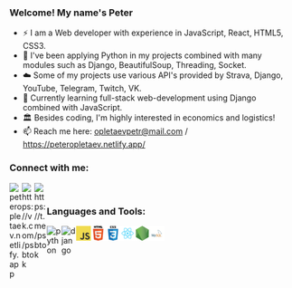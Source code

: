 ### Welcome! My name's Peter

- ⚡ I am a Web developer with experience in JavaScript, React, HTML5, CSS3.
- 🐍 I've been applying Python in my projects combined with many modules such as Django, BeautifulSoup, Threading, Socket.
- ☁️ Some of my projects use various API's provided by Strava, Django, YouTube, Telegram, Twitch, VK.
- 🎍 Currently learning full-stack web-development using Django combined with JavaScript.
- 🏛️ Besides coding, I'm highly interested in economics and logistics!
- 📫 Reach me here: opletaevpetr@mail.com / https://peteropletaev.netlify.app/

### Connect with me:

[<img align="left" alt="peteropletaev.netlify.app" width="22px" src="https://img.icons8.com/material-outlined/24/FFFFFF/geography.png" />][website]
[<img align="left" alt="https://vk.com/psbtok" width="22px" src="https://img.icons8.com/glyph-neue/64/FFFFFF/vk-circled.png" />][VK]
[<img align="left" alt="https://t.me/psbtok" width="22px" src="https://img.icons8.com/ios-glyphs/30/FFFFFF/telegram-app.png" />][telegram]

<br />

### Languages and Tools:

<img align="left" alt="python" width="26px" src="https://img.icons8.com/color/48/000000/python--v1.png" />
<img align="left" alt="django" width="26px" src="https://img.icons8.com/ios-filled/50/FFFFFF/django.png" />
<img align="left" alt="JavaScript" width="26px" src="https://raw.githubusercontent.com/github/explore/80688e429a7d4ef2fca1e82350fe8e3517d3494d/topics/javascript/javascript.png" />
<img align="left" alt="HTML5" width="26px" src="https://raw.githubusercontent.com/github/explore/80688e429a7d4ef2fca1e82350fe8e3517d3494d/topics/html/html.png" />
<img align="left" alt="CSS3" width="26px" src="https://raw.githubusercontent.com/github/explore/80688e429a7d4ef2fca1e82350fe8e3517d3494d/topics/css/css.png" />
<img align="left" alt="React" width="26px" src="https://raw.githubusercontent.com/github/explore/80688e429a7d4ef2fca1e82350fe8e3517d3494d/topics/react/react.png" />
<img align="left" alt="Node.js" width="26px" src="https://raw.githubusercontent.com/github/explore/80688e429a7d4ef2fca1e82350fe8e3517d3494d/topics/nodejs/nodejs.png" />
<img align="left" alt="MySQL" width="26px" src="https://raw.githubusercontent.com/github/explore/80688e429a7d4ef2fca1e82350fe8e3517d3494d/topics/mysql/mysql.png" />


[website]: https://peteropletaev.netlify.app
[vk]: https://vk.com/psbtok
[telegram]: https://t.me/psbtok
